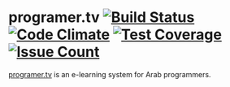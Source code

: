 # programer.tv [![Build Status](https://travis-ci.org/programer-tv/programertv.svg?branch=master)](https://travis-ci.org/programer-tv/programertv) [![Code Climate](https://codeclimate.com/github/programer-tv/programertv/badges/gpa.svg)](https://codeclimate.com/github/programer-tv/programertv) [![Test Coverage](https://codeclimate.com/github/programer-tv/programertv/badges/coverage.svg)](https://codeclimate.com/github/programer-tv/programertv/coverage) [![Issue Count](https://codeclimate.com/github/programer-tv/programertv/badges/issue_count.svg)](https://codeclimate.com/github/programer-tv/programertv)
[programer.tv](https://programer.tv) is an e-learning system for Arab
programmers.
